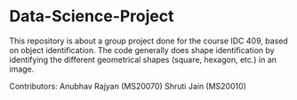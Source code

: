 # Data-Science-Project
This repository is about a group project done for the course IDC 409, based on object identification. The code generally does shape identification by identifying the different geometrical shapes (square, hexagon, etc.) in an image.

Contributors:
Anubhav Rajyan (MS20070)
Shruti Jain (MS20010)
